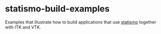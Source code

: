 statismo-build-examples
=======================

Examples that illustrate how to build applications that use [statismo](http://www.github.com/statismo/statismo) together with ITK and VTK. 